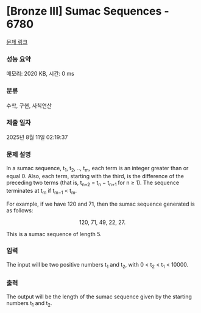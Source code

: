 # [Bronze III] Sumac Sequences - 6780 

[문제 링크](https://www.acmicpc.net/problem/6780) 

### 성능 요약

메모리: 2020 KB, 시간: 0 ms

### 분류

수학, 구현, 사칙연산

### 제출 일자

2025년 8월 11일 02:19:37

### 문제 설명

<p>In a sumac sequence, t<sub>1</sub>, t<sub>2</sub>, .., t<sub>m</sub>, each term is an integer greater than or equal 0. Also, each term, starting with the third, is the difference of the preceding two terms (that is, t<sub>n+2</sub> = t<sub>n</sub> − t<sub>n+1 </sub>for n ≥ 1). The sequence terminates at t<sub>m</sub> if t<sub>m−1</sub> < t<sub>m</sub>.</p>

<p>For example, if we have 120 and 71, then the sumac sequence generated is as follows:</p>

<p style="text-align: center;">120, 71, 49, 22, 27.</p>

<p>This is a sumac sequence of length 5.</p>

### 입력 

 <p>The input will be two positive numbers t<sub>1</sub> and t<sub>2</sub>, with 0 < t<sub>2</sub> < t<sub>1</sub> < 10000.</p>

### 출력 

 <p>The output will be the length of the sumac sequence given by the starting numbers t<sub>1</sub> and t<sub>2</sub>.</p>

